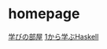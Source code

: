 homepage
========

[学びの部屋](https://skami.iocikun.jp "このページ")
[1から学ぶHaskell](https://skami.iocikun.jp/computer/haskell/web_lecture/for_programmer "Haskell入門")
